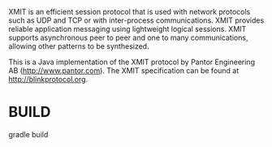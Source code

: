 XMIT is an efficient session protocol that is used with
network protocols such as UDP and TCP or with inter-process
communications.  XMIT provides reliable application messaging
using lightweight logical sessions. XMIT supports asynchronous
peer to peer and one to many communications, allowing other
patterns to be synthesized.

This is a Java implementation of the XMIT protocol by Pantor
Engineering AB (http://www.pantor.com).
The XMIT specification can be found at http://blinkprotocol.org.

BUILD
=====

gradle build
